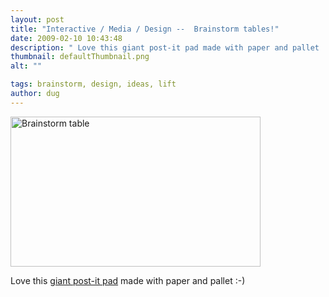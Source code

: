 ```yaml
---
layout: post
title: "Interactive / Media / Design --  Brainstorm tables!"
date: 2009-02-10 10:43:48
description: " Love this giant post-it pad made with paper and pallet  -- -)&#8230;"
thumbnail: defaultThumbnail.png
alt: ""

tags: brainstorm, design, ideas, lift
author: dug
---
```


<p><span class="mt-enclosure mt-enclosure-image" style="display: inline;"><img alt="Brainstorm table" src="http://www.donkeyontheedge.com/i/brainstormtable.jpg" width="400" height="240"  style="" /></span></p>

<p>Love this <a href="http://interactivemediadesign.blogspot.com/2009/01/brainstorm-tables.html">giant post-it pad</a> made with paper and pallet :-)</p>

